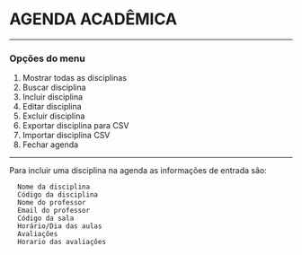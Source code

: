 # AGENDA ACADÊMICA

---
### Opções do menu

1. Mostrar todas as disciplinas
2. Buscar disciplina
3. Incluir disciplina
4. Editar disciplina
5. Excluir disciplina
6. Exportar disciplina para CSV
7. Importar disciplina CSV
0. Fechar agenda

---

Para incluir uma disciplina na agenda as informações de entrada são: 

      Nome da disciplina
      Código da disciplina
      Nome do professor
      Email do professor
      Código da sala
      Horário/Dia das aulas
      Avaliações
      Horario das avaliações

